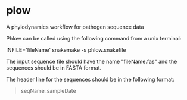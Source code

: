 # plow
A phylodynamics workflow for pathogen sequence data

Phlow can be called using the following command from a unix terminal:

INFILE='fileName' snakemake -s phlow.snakefile

The input sequence file should have the name "fileName.fas" and the sequences should be in FASTA format. 

The header line for the sequences should be in the following format:

>seqName_sampleDate
